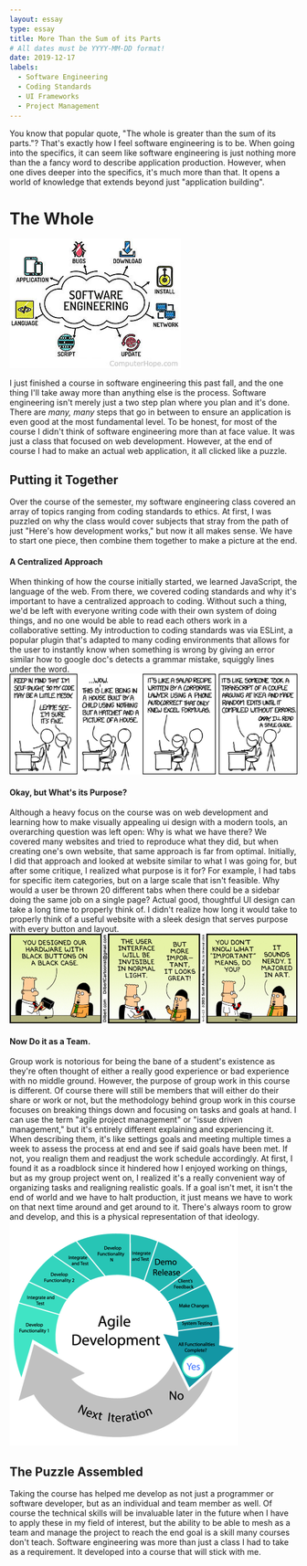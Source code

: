 ```yaml
---
layout: essay
type: essay
title: More Than the Sum of its Parts
# All dates must be YYYY-MM-DD format!
date: 2019-12-17
labels:
  - Software Engineering
  - Coding Standards
  - UI Frameworks
  - Project Management
---
```


You know that popular quote, "The whole is greater than the sum of its parts."? That's exactly how I feel software engineering is to be. When going into the specifics, it can seem like software engineering is just nothing more than the a fancy word to describe application production. However, when one dives deeper into the specifics, it's much more than that. It opens a world of knowledge that extends beyond just "application building". 

<h1>The Whole</h1>

<img alt="" class="ui centered image" src="../images/software-engineering.jpg">

I just finished a course in software engineering this past fall, and the one thing I'll take away more than anything else is the process. Software engineering isn't merely just a two step plan where you plan and it's done. There are <i>many, many</i> steps that go in between to ensure an application is even good at the most fundamental level. To be honest, for most of the course I didn't think of software engineering more than at face value. It was just a class that focused on web development. However, at the end of course I had to make an actual web application, it all clicked like a puzzle. 

<h2>Putting it Together</h2>

Over the course of the semester, my software engineering class covered an array of topics ranging from coding standards to ethics. At first, I was puzzled on why the class would cover subjects that stray from the path of just "Here's how development works," but now it all makes sense. We have to start one piece, then combine them together to make a picture at the end. 

<h4>A Centralized Approach</h4>
When thinking of how the course initially started, we learned JavaScript, the language of the web. From there, we covered coding standards and why it's important to have a centralized approach to coding. Without such a thing, we'd be left with everyone writing code with their own system of doing things, and no one would be able to read each others work in a collaborative setting. My introduction to coding standards was via ESLint, a popular plugin that's adapted to many coding environments that allows for the user to instantly know when something is wrong by giving an error similar how to google doc's detects a grammar mistake, squiggly lines under the word. 

<img alt="" class="ui centered image" src="../images/coding-standard.png">

<h4>Okay, but What's its Purpose?</h4>
Although a heavy focus on the course was on web development and learning how to make visually appealing ui design with a modern tools, an overarching question was left open: Why is what we have there? We covered many websites and tried to reproduce what they did, but when creating one's own website, that same approach is far from optimal. Initially, I did that approach and looked at website similar to what I was going for, but after some critique, I realized what purpose is it for? For example, I had tabs for specific item categories, but on a large scale that isn't feasible. Why would a user be thrown 20 different tabs when there could be a sidebar doing the same job on a single page? Actual good, thoughtful UI design can take a long time to properly think of. I didn't realize how long it would take to properly think of a useful website with a sleek design that serves purpose with every button and layout.

<img alt="" class="ui huge centered image" src="../images/ui-comic.gif">

<h4>Now Do it as a Team.</h4>
Group work is notorious for being the bane of a student's existence as they're often thought of either a really good experience or bad experience with no middle ground. However, the purpose of group work in this course is different. Of course there will still be members that will either do their share or work or not, but the methodology behind group work in this course focuses on breaking things down and focusing on tasks and goals at hand. I can use the term "agile project management" or "issue driven management," but it's entirely different explaining and experiencing it. When describing them, it's like settings goals and meeting multiple times a week to assess the process at end and see if said goals have been met. If not, you realign them and readjust the work schedule accordingly. At first, I found it as a roadblock since it hindered how I enjoyed working on things, but as my group project went on, I realized it's a really convenient way of organizing tasks and realigning realistic goals. If a goal isn't met, it isn't the end of world and we have to halt production, it just means we have to work on that next time around and get around to it. There's always room to grow and develop, and this is a physical representation of that ideology. 

<img alt="" class="ui medium centered image" src="../images/agile-development.png">

<h2>The Puzzle Assembled</h2>
Taking the course has helped me develop as not just a programmer or software developer, but as an individual and team member as well. Of course the technical skills will be invaluable later in the future when I have to apply these in my field of interest, but the ability to be able to mesh as a team and manage the project to reach the end goal is a skill many courses don't teach. Software engineering was more than just a class I had to take as a requirement. It developed into a course that will stick with me.
